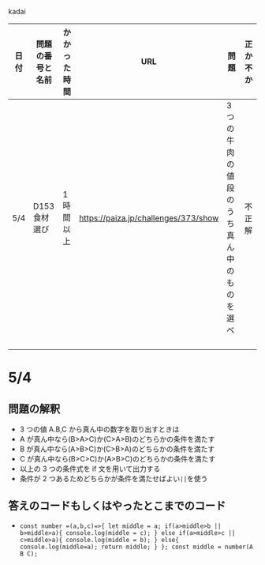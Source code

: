 kadai

| 日付 | 問題の番号と名前 | かかった時間 | URL                                  | 問題                                     | 正か不か |
| ---- | ---------------- | ------------ | ------------------------------------ | ---------------------------------------- | -------- |
| 5/4  | D153 食材選び    | 1 時間以上   | https://paiza.jp/challenges/373/show | 3 つの牛肉の値段のうち真ん中のものを選べ | 不正解   |
|      |                  |              |                                      |                                          |          |
|      |                  |              |                                      |                                          |          |
|      |                  |              |                                      |                                          |          |
|      |                  |              |                                      |                                          |          |

# 5/4

## 問題の解釈

- 3 つの値 A.B,C から真ん中の数字を取り出すときは
- A が真ん中なら(B>A>C)か(C>A>B)のどちらかの条件を満たす
- B が真ん中なら(A>B>C)か(C>B>A)のどちらかの条件を満たす
- C が真ん中なら(B>C>C)か(A>B>C)のどちらかの条件を満たす
- 以上の 3 つの条件式を if 文を用いて出力する
- 条件が 2 つあるためどちらかが条件を満たせばよい`||`を使う

## 答えのコードもしくはやったとこまでのコード

- `const number =(a,b,c)=>{
    let middle = a;
    if(a>middle>b || b>middle>a){
        console.log(middle = c);
    }
        else if(a>middle>c || c>middle>a){
        console.log(middle = b);
    }
    else{
        console.log(middle=a);
        return middle;
    }
};
const middle = number(A B C);
`
